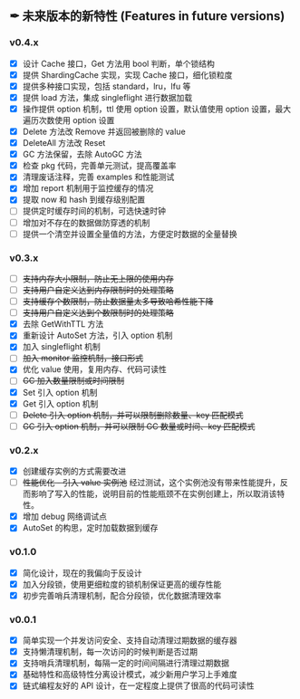 ## ✒ 未来版本的新特性 (Features in future versions)

### v0.4.x

* [x] 设计 Cache 接口，Get 方法用 bool 判断，单个锁结构
* [x] 提供 ShardingCache 实现，实现 Cache 接口，细化锁粒度
* [x] 提供多种接口实现，包括 standard，lru，lfu 等
* [x] 提供 load 方法，集成 singleflight 进行数据加载
* [x] 操作提供 option 机制，ttl 使用 option 设置，默认值使用 option 设置，最大遍历次数使用 option 设置
* [x] Delete 方法改 Remove 并返回被删除的 value
* [x] DeleteAll 方法改 Reset
* [x] GC 方法保留，去除 AutoGC 方法
* [x] 检查 pkg 代码，完善单元测试，提高覆盖率
* [x] 清理废话注释，完善 examples 和性能测试
* [x] 增加 report 机制用于监控缓存的情况
* [x] 提取 now 和 hash 到缓存级别配置
* [ ] 提供定时缓存时间的机制，可选快速时钟
* [ ] 增加对不存在的数据做防穿透的机制
* [ ] 提供一个清空并设置全量值的方法，方便定时数据的全量替换

### v0.3.x

* [ ] ~~支持内存大小限制，防止无上限的使用内存~~
* [ ] ~~支持用户自定义达到内存限制时的处理策略~~
* [ ] ~~支持缓存个数限制，防止数据量太多导致哈希性能下降~~
* [ ] ~~支持用户自定义达到个数限制时的处理策略~~
* [x] 去除 GetWithTTL 方法
* [x] 重新设计 AutoSet 方法，引入 option 机制
* [x] 加入 singleflight 机制
* [ ] ~~加入 monitor 监控机制，接口形式~~
* [x] 优化 value 使用，复用内存、代码可读性
* [ ] ~~GC 加入数量限制或时间限制~~
* [x] Set 引入 option 机制
* [x] Get 引入 option 机制
* [ ] ~~Delete 引入 option 机制，并可以限制删除数量、key 匹配模式~~
* [ ] ~~GC 引入 option 机制，并可以限制 GC 数量或时间、key 匹配模式~~

### v0.2.x

* [x] 创建缓存实例的方式需要改进
* [ ] ~~性能优化 - 引入 value 实例池~~
  经过测试，这个实例池没有带来性能提升，反而影响了写入的性能，说明目前的性能瓶颈不在实例创建上，所以取消该特性。
* [x] 增加 debug 网络调试点
* [x] AutoSet 的构思，定时加载数据到缓存

### v0.1.0

* [x] 简化设计，现在的我偏向于反设计
* [x] 加入分段锁，使用更细粒度的锁机制保证更高的缓存性能
* [x] 初步完善哨兵清理机制，配合分段锁，优化数据清理效率

### v0.0.1

* [x] 简单实现一个并发访问安全、支持自动清理过期数据的缓存器
* [x] 支持懒清理机制，每一次访问的时候判断是否过期
* [x] 支持哨兵清理机制，每隔一定的时间间隔进行清理过期数据
* [x] 基础特性和高级特性分离设计模式，减少新用户学习上手难度
* [x] 链式编程友好的 API 设计，在一定程度上提供了很高的代码可读性
